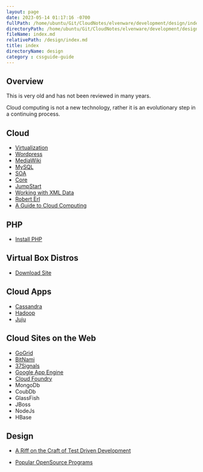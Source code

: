 ```yaml
---
layout: page
date: 2023-05-14 01:17:16 -0700
fullPath: /home/ubuntu/Git/CloudNotes/elvenware/development/design/index.md
directoryPath: /home/ubuntu/Git/CloudNotes/elvenware/development/design
fileName: index.md
relativePath: /design/index.md
title: index
directoryName: design
category : cssguide-guide
---
```


<meta content="Main Elvenware page for Android Development" name="description" />
<meta content="Android, Elvenware, Development" name="keywords" />

## Overview

This is very old and has not been reviewed in many years.

Cloud computing is not a new technology, rather it is an evolutionary step in a continuing process.

## Cloud


* [Virtualization](virtualization.html)
* [Wordpress](Wordpress.html)
* [MediaWiki](MediaWiki.html)
* [MySQL](MySql.html)
* [SOA](./soa.html)
* [Core](Core.html)
* [JumpStart](JumpStart.html)
* [Working with XML Data](XmlTechniques.html)
* [Robert Erl](SoaInterviewWithErl.html)
* [A Guide to Cloud Computing](https://www.linux.com/news/technology-feature/virtualization/301069-a-guide-to-cloud-computing-on-linux-)

## PHP

*   [Install PHP](design-guide/InstallPhp.html)

## Virtual Box Distros

*   [Download Site](http://www.oracle.com/technetwork/server-storage/virtualbox/downloads/index.html)

## Cloud Apps

<div>

*   [Cassandra](http://wiki.apache.org/cassandra/FrontPage)
*   [Hadoop](http://hadoop.apache.org/)
*   [Juju](https://juju.ubuntu.com/)

</div>

## Cloud Sites on the Web

*   [GoGrid](http://www.gogrid.com/cloud-hosting/custom-cloud-server-images.php)
*   [BitNami](http://bitnami.org/stacks)
*   [37Signals](http://37signals.com/)
*   [Google App Engine](http://code.google.com/appengine/)
*   [Cloud Foundry](http://www.cloudfoundry.com/)
*   MongoDb
*   CoubDb
*   GlassFish
*   JBoss
*   NodeJs
*   HBase

## Design

* [A Riff on the Craft of Test Driven Development](HeadTest.html)


- [Popular OpenSource Programs](https://www.eweek.com/servers/openlogic-ranks-top-open-source-projects-of-2011)
